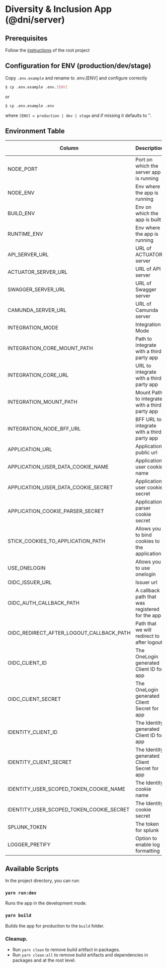 # Diversity & Inclusion App (@dni/server)

## Prerequisites

Follow the [instructions](../../../README.md#L13) of the root project

## Configuration for ENV (production/dev/stage)

Copy `.env.example` and rename to .env.[ENV] and configure correctly

```bash
$ cp .env.example .env.[ENV]
```

or

```bash
$ cp .env.example .env
```

where `[ENV] = production | dev | stage` and if missing it defaults to ''.

## Environment Table

| Column | Description | Value (one of) | Optional | Suggestion |
| ------ | ----------- | -------------- | -------- | ---------- |
| NODE_PORT | Port on which the server app is running | 9000 | Y | 9000 |
| NODE_ENV | Env where the app is running | local, dev, ppe, prod, | N | ppe |
| BUILD_ENV | Env on which the app is built | development, ppe, production | N | ppe |
| RUNTIME_ENV | Env where the app is running | local, dev, ppe, prod, | N | ppe |
| API_SERVER_URL | URL of ACTUATOR server | [remote URL] | N | - |
| ACTUATOR_SERVER_URL | URL of API server | [remote URL] | N | - |
| SWAGGER_SERVER_URL | URL of Swagger server | [remote URL] | N | - |
| CAMUNDA_SERVER_URL | URL of Camunda server | [remote URL] | N | - |
| INTEGRATION_MODE | Integration Mode | standalone, integrity | N | standalone |
| INTEGRATION_CORE_MOUNT_PATH | Path to integrate with a third party app | / | N | / |
| INTEGRATION_CORE_URL | URL to integrate with a third party app | / | N | / |
| INTEGRATION_MOUNT_PATH | Mount Path to integrate with a third party app | / | N | / |
| INTEGRATION_NODE_BFF_URL | BFF URL to integrate with a third party app | / | N | / |
| APPLICATION_URL | Application public url | [remote URL] | N | http://localhost:9000/experience/yourcontribution |
| APPLICATION_USER_DATA_COOKIE_NAME | Application user cookie name | [cookie name] | N | user_data_cookie_name |
| APPLICATION_USER_DATA_COOKIE_SECRET | Application user cookie secret | [cookie secret] | N | user_data_cookie_secret |
| APPLICATION_COOKIE_PARSER_SECRET | Application parser cookie secret | [cookie secret] | N | cookie_parser_secret |
| STICK_COOKIES_TO_APPLICATION_PATH | Allows you to bind cookies to the application | false, true | N | false |
| USE_ONELOGIN | Allows you to use onelogin | false, true | N | true |
| OIDC_ISSUER_URL | Issuer url | [issuer url] | N | https://loginppe.ourtesco.com/oidc/2 |
| OIDC_AUTH_CALLBACK_PATH | A callback path that was registered for the app | [callback path] | N | /sso/auth/callback |
| OIDC_REDIRECT_AFTER_LOGOUT_CALLBACK_PATH | Path that we will redirect to after logout | [redirect url or path] | N | /sso/logout/callback |
| OIDC_CLIENT_ID | The OneLogin generated Client ID for app | [secret] | N | - |
| OIDC_CLIENT_SECRET | The OneLogin generated Client Secret for app | [secret] | N | - |
| IDENTITY_CLIENT_ID | The Identity generated Client ID for app | [secret] | N | - |
| IDENTITY_CLIENT_SECRET | The Identity generated Client Secret for app | [secret] | N | - |
| IDENTITY_USER_SCOPED_TOKEN_COOKIE_NAME | The Identity cookie name | [cookie name] | N | identity_user_scoped_token_cookie_name |
| IDENTITY_USER_SCOPED_TOKEN_COOKIE_SECRET | The Identity cookie secret | [cookie secret] | N | identity_cookie_secret |
| SPLUNK_TOKEN | The token for splunk | [secret] | Y | - |
| LOGGER_PRETIFY | Option to enable log formatting | false, true | Y | true |

## Available Scripts

In the project directory, you can run:

### `yarn run:dev`

Runs the app in the development mode.

### `yarn build`

Builds the app for production to the `build` folder.

### Cleanup.

- Run `yarn clean` to remove build artifact in packages.
- Run `yarn clean:all` to remove build artifacts and dependencies in packages and at the root level.
